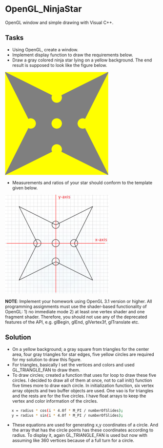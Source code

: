 # OpenGL_NinjaStar

OpenGL window and simple drawing with Visual C++.  

## Tasks

+ Using OpenGL, create a window.
+ Implement display function to draw the requirements below.
+ Draw a gray colored ninja star lying on a yellow background. The end result is supposed to look like the figure below.  

![ninja star drawing](https://github.com/iremozkal/OpenGL_NinjaStar/blob/main/Images/img1.PNG?raw=true)

+ Measurements and ratios of your star should conform to the template given below. 
 
![ninja star measurements](https://github.com/iremozkal/OpenGL_NinjaStar/blob/main/Images/img2.PNG?raw=true)

**NOTE**: Implement your homework using OpenGL 3.1 version or higher. All programming assignments must use the shader-based functionality of OpenGL: 1) no immediate mode 2) at least one vertex shader and one fragment shader. Therefore, you should not use any of the deprecated features of the API, e.g. glBegin, glEnd, glVertex3f, glTranslate etc.  


## Solution
+ On a yellow background; a gray square from triangles for the center area, four gray triangles for star edges, five yellow circles are required for my solution to draw this figure.  
+ For triangles, basically I set the vertices and colors and used GL_TRIANGLE_FAN to draw them.  
+ To draw circles; created a function that uses for loop to draw these five circles. I decided to draw all of them at once, not to call init() function five times more to draw each circle. In initialization function, six vertex array objects and two buffer objects are used. One vao is for triangles and the rests are for the five circles. I have float arrays to keep the vertex and color information of the circles.  

```bash
   x = radius * cos(i * 4.0f * M_PI / numberOfSlides);
   y = radius * sin(i * 4.0f * M_PI / numberOfSlides);
```
+ These equations are used for generating x,y coordinates of a circle. And the
array that has the circle points has these coordinates according to radius. To display it, again GL_TRIANGLE_FAN is used but now with assuming like 360 vertices because of a full turn for a circle.

